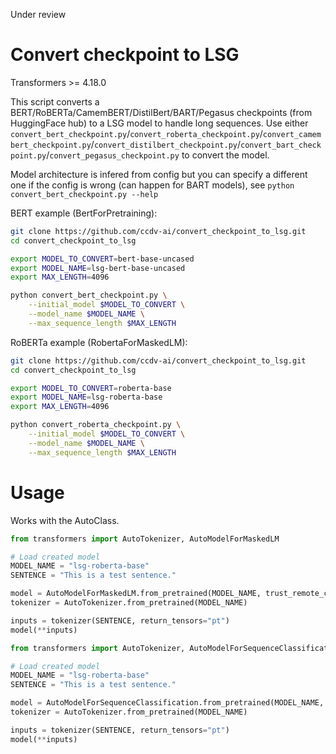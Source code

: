 
Under review

# Convert checkpoint to LSG

Transformers >= 4.18.0

This script converts a BERT/RoBERTa/CamemBERT/DistilBert/BART/Pegasus checkpoints (from HuggingFace hub) to a LSG model to handle long sequences. Use either `convert_bert_checkpoint.py`/`convert_roberta_checkpoint.py`/`convert_camembert_checkpoint.py`/`convert_distilbert_checkpoint.py`/`convert_bart_checkpoint.py`/`convert_pegasus_checkpoint.py` to convert the model.

Model architecture is infered from config but you can specify a different one if the config is wrong (can happen for BART models), see  `python convert_bert_checkpoint.py --help`


BERT example (BertForPretraining):

```bash
git clone https://github.com/ccdv-ai/convert_checkpoint_to_lsg.git
cd convert_checkpoint_to_lsg

export MODEL_TO_CONVERT=bert-base-uncased
export MODEL_NAME=lsg-bert-base-uncased
export MAX_LENGTH=4096

python convert_bert_checkpoint.py \
    --initial_model $MODEL_TO_CONVERT \
    --model_name $MODEL_NAME \
    --max_sequence_length $MAX_LENGTH
```

RoBERTa example (RobertaForMaskedLM):
```bash
git clone https://github.com/ccdv-ai/convert_checkpoint_to_lsg.git
cd convert_checkpoint_to_lsg

export MODEL_TO_CONVERT=roberta-base
export MODEL_NAME=lsg-roberta-base
export MAX_LENGTH=4096

python convert_roberta_checkpoint.py \
    --initial_model $MODEL_TO_CONVERT \
    --model_name $MODEL_NAME \
    --max_sequence_length $MAX_LENGTH
```

# Usage

Works with the AutoClass.

```python
from transformers import AutoTokenizer, AutoModelForMaskedLM

# Load created model
MODEL_NAME = "lsg-roberta-base"
SENTENCE = "This is a test sentence."

model = AutoModelForMaskedLM.from_pretrained(MODEL_NAME, trust_remote_code=True)
tokenizer = AutoTokenizer.from_pretrained(MODEL_NAME)

inputs = tokenizer(SENTENCE, return_tensors="pt")
model(**inputs)
```

```python
from transformers import AutoTokenizer, AutoModelForSequenceClassification

# Load created model
MODEL_NAME = "lsg-roberta-base"
SENTENCE = "This is a test sentence."

model = AutoModelForSequenceClassification.from_pretrained(MODEL_NAME, trust_remote_code=True)
tokenizer = AutoTokenizer.from_pretrained(MODEL_NAME)

inputs = tokenizer(SENTENCE, return_tensors="pt")
model(**inputs)
```
